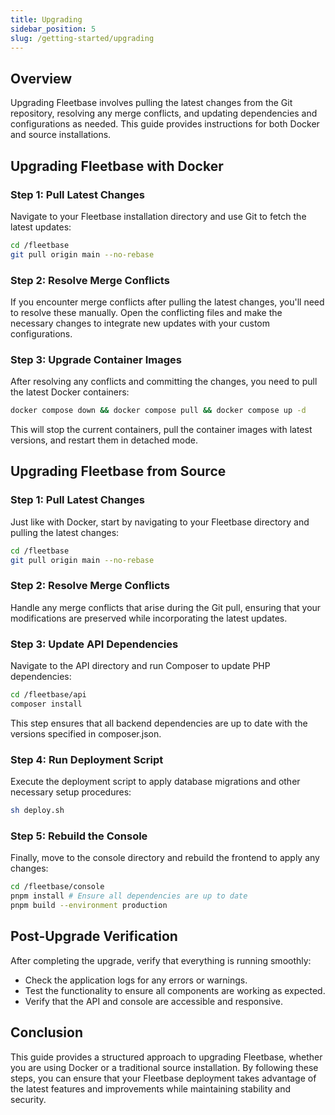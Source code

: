 ```yaml
---
title: Upgrading
sidebar_position: 5
slug: /getting-started/upgrading
---
```


## Overview

Upgrading Fleetbase involves pulling the latest changes from the Git repository, resolving any merge conflicts, and updating dependencies and configurations as needed. This guide provides instructions for both Docker and source installations.

## Upgrading Fleetbase with Docker

### Step 1: Pull Latest Changes
Navigate to your Fleetbase installation directory and use Git to fetch the latest updates:
```bash
cd /fleetbase
git pull origin main --no-rebase
```

### Step 2: Resolve Merge Conflicts

If you encounter merge conflicts after pulling the latest changes, you'll need to resolve these manually. Open the conflicting files and make the necessary changes to integrate new updates with your custom configurations.

### Step 3: Upgrade Container Images

After resolving any conflicts and committing the changes, you need to pull the latest Docker containers:
```bash
docker compose down && docker compose pull && docker compose up -d
```

This will stop the current containers, pull the container images with latest versions, and restart them in detached mode.

## Upgrading Fleetbase from Source

### Step 1: Pull Latest Changes

Just like with Docker, start by navigating to your Fleetbase directory and pulling the latest changes:

```bash
cd /fleetbase
git pull origin main --no-rebase
```

### Step 2: Resolve Merge Conflicts

Handle any merge conflicts that arise during the Git pull, ensuring that your modifications are preserved while incorporating the latest updates.

### Step 3: Update API Dependencies

Navigate to the API directory and run Composer to update PHP dependencies:
```bash
cd /fleetbase/api
composer install
```

This step ensures that all backend dependencies are up to date with the versions specified in composer.json.

### Step 4: Run Deployment Script

Execute the deployment script to apply database migrations and other necessary setup procedures:

```bash
sh deploy.sh
```

### Step 5: Rebuild the Console

Finally, move to the console directory and rebuild the frontend to apply any changes:

```bash
cd /fleetbase/console
pnpm install # Ensure all dependencies are up to date
pnpm build --environment production
```

## Post-Upgrade Verification

After completing the upgrade, verify that everything is running smoothly:

- Check the application logs for any errors or warnings.
- Test the functionality to ensure all components are working as expected.
- Verify that the API and console are accessible and responsive.

## Conclusion

This guide provides a structured approach to upgrading Fleetbase, whether you are using Docker or a traditional source installation. By following these steps, you can ensure that your Fleetbase deployment takes advantage of the latest features and improvements while maintaining stability and security.